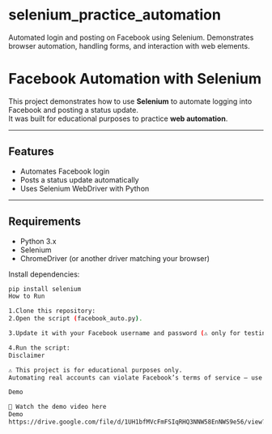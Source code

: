 # selenium_practice_automation
Automated login and posting on Facebook using Selenium. Demonstrates browser automation, handling forms, and interaction with web elements.
# Facebook Automation with Selenium  

This project demonstrates how to use **Selenium** to automate logging into Facebook and posting a status update.  
It was built for educational purposes to practice **web automation**.  

---

## Features  
- Automates Facebook login  
- Posts a status update automatically  
- Uses Selenium WebDriver with Python  

---

## Requirements  
- Python 3.x  
- Selenium  
- ChromeDriver (or another driver matching your browser)  

Install dependencies:  
```bash
pip install selenium
How to Run

1.Clone this repository:
2.Open the script (facebook_auto.py).

3.Update it with your Facebook username and password (⚠️ only for testing on your own account).

4.Run the script:
Disclaimer

⚠️ This project is for educational purposes only.
Automating real accounts can violate Facebook’s terms of service — use carefully and responsibly

Demo

🎥 Watch the demo video here
Demo
https://drive.google.com/file/d/1UH1bfMVcFmFSIqRHQ3NNW58EnNWS9e56/view?usp=sharing
